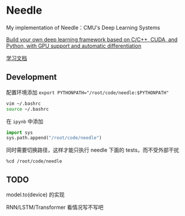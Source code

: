 # Needle
My implementation of Needle：CMU's Deep Learning Systems

[Build your own deep learning framework based on C/C++, CUDA, and Python, with GPU support and automatic differentiation](https://towardsdatascience.com/recreating-pytorch-from-scratch-with-gpu-support-and-automatic-differentiation-8f565122a3cc)

[学习文档](https://qwuzvjx4mo.feishu.cn/drive/folder/EkWOf3rasluPhEd69vscVdnPnPq?from=from_copylink)

## Development

配置环境添加 `export PYTHONPATH="/root/code/needle:$PYTHONPATH"`

```bash
vim ~/.bashrc
source ~/.bashrc
```

在 `ipynb` 中添加

```python
import sys
sys.path.append("/root/code/needle")
```

同时需要切换路径，这样才能只执行 needle 下面的 tests，而不受外部干扰

```
%cd /root/code/needle
```

## TODO

model.to(device) 的实现

RNN/LSTM/Transformer 看情况写不写吧